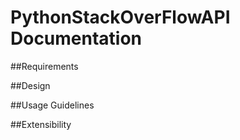# PythonStackOverFlowAPI Documentation

##Requirements

##Design

##Usage Guidelines

##Extensibility





